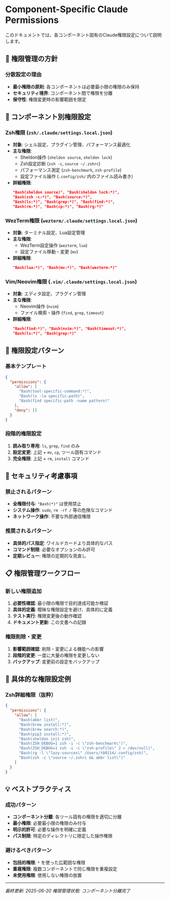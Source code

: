 # Component-Specific Claude Permissions

このドキュメントでは、各コンポーネント固有のClaude権限設定について説明します。

## 🎯 権限管理の方針

### 分散設定の理由

- **最小権限の原則**: 各コンポーネントは必要最小限の権限のみ保持
- **セキュリティ境界**: コンポーネント間で権限を分離
- **保守性**: 権限変更時の影響範囲を限定

## 📂 コンポーネント別権限設定

### Zsh権限 (`zsh/.claude/settings.local.json`)

- **対象**: シェル設定、プラグイン管理、パフォーマンス最適化
- **主な権限**:
  - Sheldon操作 (`sheldon source`, `sheldon lock`)
  - Zsh設定診断 (`zsh -c`, `source ~/.zshrc`)
  - パフォーマンス測定 (`zsh-benchmark`, `zsh-profile`)
  - 設定ファイル操作 (`.config/zsh/` 内のファイル読み書き)
- **詳細権限**:
  ```json
  "Bash(sheldon source)", "Bash(sheldon lock:*)",
  "Bash(zsh -c:*)", "Bash(source:*)",
  "Bash(ls:*)", "Bash(grep:*)", "Bash(find:*)",
  "Bash(rm:*)", "Bash(cp:*)", "Bash(rg:*)"
  ```

### WezTerm権限 (`wezterm/.claude/settings.local.json`)

- **対象**: ターミナル設定、Lua設定管理
- **主な権限**:
  - WezTerm設定操作 (`wezterm`, `lua`)
  - 設定ファイル移動・変更 (`mv`)
- **詳細権限**:
  ```json
  "Bash(lua:*)", "Bash(mv:*)", "Bash(wezterm:*)"
  ```

### Vim/Neovim権限 (`.vim/.claude/settings.local.json`)

- **対象**: エディタ設定、プラグイン管理
- **主な権限**:
  - Neovim操作 (`nvim`)
  - ファイル検索・操作 (`find`, `grep`, `timeout`)
- **詳細権限**:
  ```json
  "Bash(find:*)", "Bash(nvim:*)", "Bash(timeout:*)",
  "Bash(ls:*)", "Bash(grep:*)"
  ```

## 🔧 権限設定パターン

### 基本テンプレート

```json
{
  "permissions": {
    "allow": [
      "Bash(tool-specific-command:*)",
      "Bash(ls -la specific-path)",
      "Bash(find specific-path -name pattern)"
    ],
    "deny": []
  }
}
```

### 段階的権限設定

1. **読み取り専用**: `ls`, `grep`, `find` のみ
2. **設定変更**: 上記 + `mv`, `cp`, ツール固有コマンド
3. **完全権限**: 上記 + `rm`, `install` コマンド

## 🚫 セキュリティ考慮事項

### 禁止されるパターン

- **全権限付与**: `"Bash(*)"` は使用禁止
- **システム操作**: `sudo`, `rm -rf /` 等の危険なコマンド
- **ネットワーク操作**: 不要な外部通信権限

### 推奨されるパターン

- **具体的パス指定**: ワイルドカードより具体的なパス
- **コマンド制限**: 必要なオプションのみ許可
- **定期レビュー**: 権限の定期的な見直し

## 📋 権限管理ワークフロー

### 新しい権限追加

1. **必要性確認**: 最小限の権限で目的達成可能か検証
2. **具体的定義**: 曖昧な権限設定を避け、具体的に定義
3. **テスト実行**: 権限変更後の動作確認
4. **ドキュメント更新**: この文書への記録

### 権限削除・変更

1. **影響範囲確認**: 削除・変更による機能への影響
2. **段階的変更**: 一度に大量の権限を変更しない
3. **バックアップ**: 変更前の設定をバックアップ

## 📝 具体的な権限設定例

### Zsh詳細権限（抜粋）

```json
{
  "permissions": {
    "allow": [
      "Bash(abbr list)",
      "Bash(brew install:*)",
      "Bash(brew search:*)",
      "Bash(pip3 install:*)",
      "Bash(sheldon init zsh)",
      "Bash(ZSH_DEBUG=1 zsh -i -c \"zsh-benchmark\")",
      "Bash(ZSH_DEBUG=1 zsh -i -c \"zsh-profile\" 2 > /dev/null)",
      "Bash(rg -l \"lazy-sources\" /Users/t00114/.config/zsh)",
      "Bash(zsh -c \"source ~/.zshrc && abbr list\")"
    ]
  }
}
```

## 💡 ベストプラクティス

### 成功パターン

- **コンポーネント分離**: 各ツール固有の権限を適切に分離
- **最小権限**: 必要最小限の権限のみ付与
- **明示的許可**: 必要な操作を明確に定義
- **パス制限**: 特定のディレクトリに限定した操作権限

### 避けるべきパターン

- **包括的権限**: `*` を使った広範囲な権限
- **重複権限**: 複数コンポーネントで同じ権限を重複設定
- **未使用権限**: 使用しない権限の放置

---

_最終更新: 2025-06-20_
_権限管理状態: コンポーネント分離完了_
